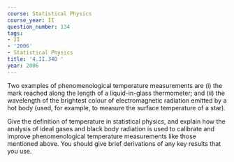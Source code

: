 ```yaml
---
course: Statistical Physics
course_year: II
question_number: 134
tags:
- II
- '2006'
- Statistical Physics
title: '4.II.34D '
year: 2006
---
```



Two examples of phenomenological temperature measurements are (i) the mark reached along the length of a liquid-in-glass thermometer; and (ii) the wavelength of the brightest colour of electromagnetic radiation emitted by a hot body (used, for example, to measure the surface temperature of a star).

Give the definition of temperature in statistical physics, and explain how the analysis of ideal gases and black body radiation is used to calibrate and improve phenomenological temperature measurements like those mentioned above. You should give brief derivations of any key results that you use.